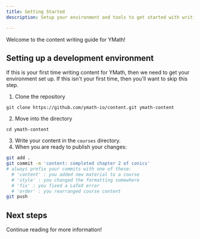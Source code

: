 ```yaml
---
title: Getting Started
description: Setup your environment and tools to get started with writing content for YMath!

---
```


Welcome to the content writing guide for YMath! 

## Setting up a development environment

If this is your first time writing content for YMath, then we need to get your environment set up.
If this isn't your first time, then you'll want to skip this step.

1. Clone the repository
```shell
git clone https://github.com/ymath-io/content.git ymath-content
```
2. Move into the directory
```shell
cd ymath-content
```
3. Write your content in the `courses` directory.
4. When you are ready to publish your changes:

```bash
git add .
git commit -m 'content: completed chapter 2 of conics'
# always prefix your commits with one of these:
  # 'content' : you added new material to a course
  # 'style' : you changed the formatting somewhere
  # 'fix' : you fixed a LaTeX error
  # 'order' : you rearranged course content
git push
```



## Next steps

Continue reading for more information!


